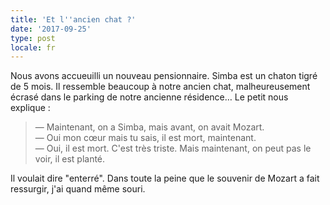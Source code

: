 ```yaml
---
title: 'Et l''ancien chat ?'
date: '2017-09-25'
type: post
locale: fr
---
```


Nous avons accueuilli un nouveau pensionnaire. Simba est un chaton tigré de 5 mois. Il ressemble beaucoup à notre ancien chat, malheureusement écrasé dans le parking de notre ancienne résidence… Le petit nous explique :

<!-- more -->

> — Maintenant, on a Simba, mais avant, on avait Mozart.  
> — Oui mon cœur mais tu sais, il est mort, maintenant.  
> — Oui, il est mort. C'est très triste. Mais maintenant, on peut pas le voir, il est planté.

Il voulait dire "enterré". Dans toute la peine que le souvenir de Mozart a fait ressurgir, j'ai quand même souri.
